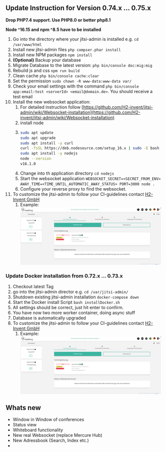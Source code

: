 ## Update Instruction for Version 0.74.x ... 0.75.x
__Drop PHP7.4 support. Use PHP8.0 or better php8.1__

__Node ^16.15 and npm ^8.5 have to be installed__

1. Go into the directory where your jitsi-admin is installed e.g. `cd /var/www/html`
2. Install new jitsi-admin files `php compser.phar install`
3. Install new NPM packages `npm install`
4. __(Optional)__ Backup your database
5. Migrate Database to the latest version: `php bin/console doc:mig:mig`
6. Rebuild js and css `npm run build`
7. Clean cache `php bin/console cache:clear`
8. Set the permission `sudo chown -R www-data:www-data var/`
9. Check your email settings with the command `php bin/console app:email:test <serverId> <email@domain.de>`. You should receive a test email
10. Install the new websocket application:
    1. For detailed instruction follow [https://github.com/H2-invent/jitsi-admin/wiki/Websocket-installation](https://github.com/H2-invent/jitsi-admin/wiki/Websocket-installation)
    2. install node 
    3. ````bash
       sudo apt update
       sudo apt upgrade
       sudo apt install -y curl
       curl -fsSL https://deb.nodesource.com/setup_16.x | sudo -E bash -
       sudo apt install -y nodejs
       node --version
       v16.1.0
       ````
    4. Change into th application directory `cd nodejs`
    5. Start the websocket application `WEBSOCKET_SECRET=<SECRET_FROM_ENV> AWAY_TIME=<TIME_UNTIL_AUTOMATIC_AWAY_STATUS> PORT=3000 node .`
    6. Configure your reverse proxy to find the websocket.
11. To customize the jitsi-admin to follow your CI-guidelines contact [H2-Invent GmbH](mailto:info@h2-invent.com)
    1. Example:![Screenshot customized jitsi-admin](docs/images/screenshot_CI.png)


### Update Docker installation from 0.72.x ... 0.73.x

1. Checkout latest Tag 
2. go into the jitsi-admin director e.g. `cd /var/jitsi-admin/`
3. Shutdown existing jitsi-admin installation `docker-compose down`
4. Start the Docker install Script `bash installDocker.sh`
5. All settings should be correct, just hit enter to confirm.
6. You have now two more worker container, doing async stuff
7. Database is automatically upgraded
8. To customize the jitsi-admin to follow your CI-guidelines contact [H2-Invent GmbH](mailto:info@h2-invent.com)
   1. Example:![Screenshot customized jitsi-admin](docs/images/screenshot_CI.png)

## Whats new
* Window in Window of conferences
* Status view
* Whiteboard functionality
* New real Websocket (replace Mercure Hub)
* New Adressbook (Search, Index etc.)
* 
